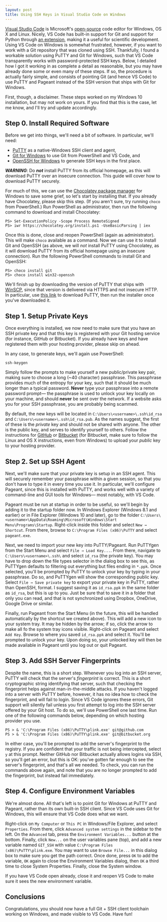 ```yaml
---
layout: post
title: Using SSH Keys in Visual Studio Code on Windows
---
```


[Visual Studio Code](https://code.visualstudio.com) is
Microsoft's [open-source](https://github.com/Microsoft/vscode/blob/master/LICENSE.txt)
code editor for Windows, OS X and Linux. Nicely, VS Code has built-in support
for Git and support for Python through
[an extension](https://marketplace.visualstudio.com/items?itemName=donjayamanne.python),
making it a useful for scientific development. Using VS Code on Windows is somewhat frustrated, however,
if you want to work with a Git repository that was cloned using SSH. Thankfully, I found
a workable solution using PuTTY and Git for Windows, such that VS Code transparently works
with password-protected SSH keys. Below, I detailed how I got it working in as complete
a detail as reasonable, but you may have already done some or even many of these steps.
If so, the procedure is actually fairly simple, and consists of pointing Git (and hence
VS Code) to use PuTTY and Pageant instead of the SSH version that ships with Git for Windows.

First, though, a disclaimer. These steps worked on my Windows 10 installation, but may
not work on yours. If you find that this is the case, let me know, and
I'll try and update accordingly.

## Step 0. Install Required Software ##

Before we get into things, we'll need a bit of software. In particular,
we'll need:

- [PuTTY](http://www.chiark.greenend.org.uk/~sgtatham/putty/) as a native-Windows SSH client and agent,
- [Git for Windows](https://git-scm.com/download/win) to use Git from PowerShell and VS Code, and
- [OpenSSH for Windows](https://github.com/PowerShell/Win32-OpenSSH) to generate SSH keys in the first place.

***WARNING***: Do ***not*** install PuTTY from its official homepage,
as this will download PuTTY over an insecure connection. This guide
will cover how to download PuTTY securely.

For much of this,
we can use the [Chocolatey package manager](https://chocolatey.org) for Windows to save some grief,
so let's start by installing that. If you already have Chocolatey, please skip this
step. (If you aren't sure, try running `choco` from PowerShell.)
Run PowerShell as administrator, then run the following command to download and
install Chocolatey:

    PS> Set-ExecutionPolicy -Scope Process RemoteSigned
    PS> iwr https://chocolatey.org/install.ps1 -UseBasicParsing | iex 

Once this is done, close and reopen PowerShell (again as administrator). This
will make `choco` available as a command. Now we can use it to install Git and
OpenSSH (as above, we will *not* install PuTTY using Chocolatey, as it will
download PuTTY from its official homepage using an insecure connection). Run
the following PowerShell commands to install Git and OpenSSH:

    PS> choco install git
    PS> choco install win32-openssh
    
We'll finish up by downloading the version of PuTTY that ships with
[WinSCP](https://winscp.net/), since that version is delivered via
HTTPS and not insecure HTTP. In particular, use
[this link](https://winscp.net/download/putty-0.67-installer.exe)
to download PuTTY, then run the installer once you've downloaded it.

## Step 1. Setup Private Keys ##

Once everything is installed, we now need to make sure that you have
an SSH private key and that this key is registered with your
Git hosting service (for instance, GitHub or Bitbucket). If you already
have keys and have registered them with your hosting provider, please skip
on ahead.

In any case, to generate keys, we'll again use PowerShell:

    ssh-keygen
    
Simply follow the prompts to make yourself a new public/private
key pair, making sure to choose a long (~40 character) passphrase.
This passphrase provides much of the entropy for your key, such that
it should be much longer than a typical password. **Never** type your
passphrase into a remote password prompt— the passphrase is used
to unlock your key locally on your machine, and should **never** be sent over
the network. If a website asks you for your SSH passphrase, you are probably
being scammed.

By default, the new keys will be located in `C:\Users\<username>\.ssh\id_rsa`
and `C:\Users\<username>\.ssh\id_rsa.pub`. As the names suggest, the first of
these is the *private* key and should not be shared with anyone. The other
is the public key, and serves to identify yourself to others. Follow
the instructions for [GitHub](https://help.github.com/articles/adding-a-new-ssh-key-to-your-github-account/)
or [Bitbucket](https://confluence.atlassian.com/bitbucket/add-an-ssh-key-to-an-account-302811853.html)
(for Bitbucket, make sure to follow the Linux and OS X instructions, even
from Windows) to upload your *public* key to your hosting provider.

## Step 2. Set up SSH Agent ##

Next, we'll make sure that your private key is setup in an SSH agent.
This will securely remember your passphrase within a given session,
so that you don't have to type it in every time you use it. In particular,
we'll configure Pageant, since this is installed with PuTTY, and works well
with a variety of command-line and GUI tools for Windows— most notably,
with VS Code.

Pageant must be run at startup in order to be useful, so we'll begin by
adding it to the startup folder now. In Windows Explorer (Windows 8.1 and earlier)
or in File Explorer (Windows 10 and later), go to the folder
`C:\Users\<username>\AppData\Roaming\Microsoft\Windows\Start Menu\Programs\Startup`.
Right-click inside this folder and select `New → Shortcut`. From there,
browse to `C:\Program Files (x86)\PuTTY` and select `pageant.exe`.

Next, we need to import your new key into PuTTY/Pageant. Run PuTTYgen
from the Start Menu and select `File → Load Key...`. From there, navigate
to `C:\Users\<username>\.ssh\` and select `id_rsa` (the private key). You
may have to drop down the file types selector in the dialog box to see
this, as PuTTYgen defaults to filtering out everything but files ending
in `*.ppk`. Once selected, you'll be prompted by PuTTY to unlock your key
by typing in your passphrase. Do so, and PuTTYgen will show the corresponding
public key. Select `File → Save private key` to export your private key
in PuTTY, rather than OpenSSH, format. I suggest saving it as `id_rsa.ppk`
in the same folder as `id_rsa`, but this is up to you. Just be sure that to
save it in a folder that only you can read, and that is not synchronized using
Dropbox, OneDrive, Google Drive or similar.

Finally, run Pageant from the Start Menu (in the future, this will be handled
automatically by the shortcut we created above). This will add a new
icon to your system tray. It may be hidden by the arrow; if so, click the
arrow to make all fo the system tray icons visible. Right-click on Pageant and
select `Add Key`. Browse to where you saved `id_rsa.ppk` and select it.
You'll be prompted to unlock your key. Upon doing so, your unlocked key will then
be made available in Pageant until you log out or quit Pageant.

## Step 3. Add SSH Server Fingerprints ##

Despite the name, this is a short step. Whenever you log into an
SSH server, PuTTY will check that the server's *fingerprint* is correct.
This is a short cryptographic string identifying that server, such that checking
the fingerprint helps against man-in-the-middle attacks. If you haven't logged
into a server with PuTTY before, however, it has no idea how to check the fingerprint,
and will fail to login. Since VS Code ignores these errors, Git support will silently
fail unless you first attempt to log into the SSH server offered by your
Git host. To do so, we'll use PowerShell one last time. Run one of the following
commands below, depending on which hosting provider you use.

    PS > & 'C:\Program Files (x86)\PuTTY\plink.exe' git@github.com
    PS > & 'C:\Program Files (x86)\PuTTY\plink.exe' git@bitbucket.org
    
In either case, you'll be prompted to add the server's fingerprint to the registry.
If you are confident that your traffic is not being intercepted, select `y` at
this prompt. Neither GitHub nor Bitbucket actually allows logins via SSH,
so you'll get an error, but this is OK: you've gotten far enough to see the server's
fingerprint, and that's all we needed. To check, you can run the commands above
again, and note that you are no longer prompted to add the fingerprint, but instead
fail immediately.

## Step 4. Configure Environment Variables ##

We're almost done. All that's left is to point Git for Windows at PuTTY
and Pageant, rather than its own built-in SSH client. Since VS Code uses
Git for Windows, this will ensure that VS Code does what we want.

Right-click on `My Computer` or `This PC` in Windows/File Explorer, and select
`Properties`. From there, click `Advanced system settings` in the sidebar to
the left. On the `Advanced` tab, press the `Environment Variables...` button
at the bottom. Finally, click `New...` on the user variables pane (top), and
add a new variable named `GIT_SSH` with value `C:\Program Files (x86)\PuTTY\plink.exe`.
You may want to use `Browse File...` in this dialog box to make sure you get
the path correct. Once done, press `OK` to add the variable, `OK` again to close the
Environment Variables dialog, then `OK` a third time to close System Properties.
Finally, close the System window.

If you have VS Code open already, close it and reopen VS Code to make sure it
sees the new environment variable.

## Conclusions ## 

Congratulations, you should now have a full Git + SSH client toolchain working on
Windows, and made visible to VS Code. Have fun!


